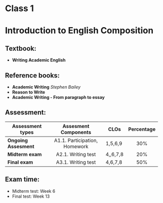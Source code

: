 Class 1
========================

# Introduction to English Composition
## Textbook:
- **Writing Academic English**
## Reference books: 
- **Academic Writing**  *Stephen Bailey*
- **Reason to Write**
- **Academic Writing - From paragraph to essay**
## Assessment:
|Assessment types| Assesment Components| CLOs| Percentage|
|----------------|:---------------------:|-----|:-----------:|
|**Ongoing Assesment**| A1.1. Participation, Homework| 1,5,6,9|30%|
|**Midterm exam**| A2.1. Writing test|4,,6,7,8|20%|
|**Final exam**| A3.1. Writing test| 4,6,7,8|50%|

## Exam time:
- Midterm test: Week 6
- Final test: Week 13